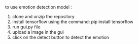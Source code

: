 to use emotion detection model :
 1. clone and unzip the repository
 2. install tensorflow using the command: pip install tensorflow
 3. run gui.py file
 4. upload a image in the gui
 5. click on the detect button to detect the emotion
